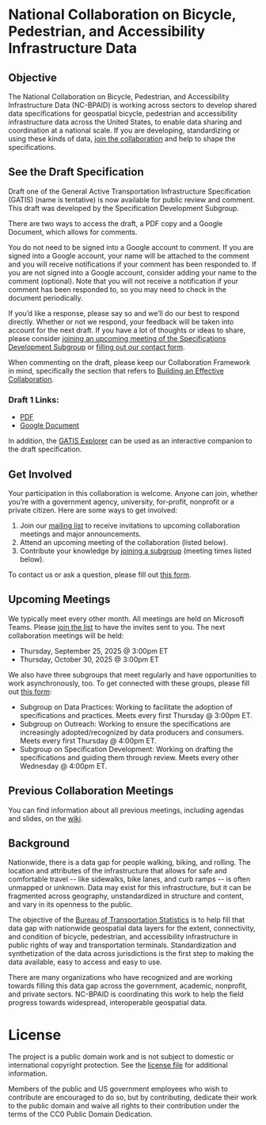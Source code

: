 # National Collaboration on Bicycle, Pedestrian, and Accessibility Infrastructure Data

## Objective
The National Collaboration on Bicycle, Pedestrian, and Accessibility Infrastructure Data (NC-BPAID) is working across sectors to develop shared data specifications for geospatial bicycle, pedestrian and accessibility infrastructure data across the United States, to enable data sharing and coordination at a national scale. If you are developing, standardizing or using these kinds of data, [join the collaboration](https://forms.office.com/g/34975BEAkF) and help to shape the specifications.

## See the Draft Specification
Draft one of the General Active Transportation Infrastructure Specification (GATIS) (name is tentative) is now available for public review and comment. This draft was developed by the Specification Development Subgroup.  

There are two ways to access the draft, a PDF copy and a Google Document, which allows for comments.

You do not need to be signed into a Google account to comment. If you are signed into a Google account, your name will be attached to the comment and you will receive notifications if your comment has been responded to. If you are not signed into a Google account, consider adding your name to the comment (optional). Note that you will not receive a notification if your comment has been responded to, so you may need to check in the document periodically. 

If you’d like a response, please say so and we’ll do our best to respond directly. Whether or not we respond, your feedback will be taken into account for the next draft. If you have a lot of thoughts or ideas to share, please consider [joining an upcoming meeting of the Specifications Development Subgroup](https://github.com/dotbts/BPA/?tab=readme-ov-file#upcoming-meetings) or [filling out our contact form](https://forms.office.com/g/c6gsQbB2VH). 

When commenting on the draft, please keep our Collaboration Framework in mind, specifically the section that refers to [Building an Effective Collaboration](https://github.com/dotbts/BPA/blob/main/documents/drafts/CollaborationFramework.md#building-an-effective-collaboration). 

### Draft 1 Links:
- [PDF](https://github.com/dotbts/BPA/blob/main/documents/drafts/BikePed%20(GATIS)%20Specification%20v1%20DRAFT_20250701.pdf)
- [Google Document](https://docs.google.com/document/d/13sJdh-GmfxNb_tfUXKkpZgofuBU60ag6HpqbGVUlsZE/edit?tab=t.0#heading=h.e4f6yl4rf6yf)

In addition, the [GATIS Explorer](https://dotbts.github.io/BPA/) can be used as an interactive companion to the draft specification.

## Get Involved
Your participation in this collaboration is welcome. Anyone can join, whether you’re with a government agency, university, for-profit, nonprofit or a private citizen. Here are some ways to get involved:
1.	Join our [mailing list](https://forms.office.com/g/34975BEAkF) to receive invitations to upcoming collaboration meetings and major announcements. 
2.	Attend an upcoming meeting of the collaboration (listed below).
3.	Contribute your knowledge by [joining a subgroup](https://forms.office.com/Pages/ResponsePage.aspx?id=WyTNxPBElUOhqjhI0lj3i2kiSGH_4l5MuKXImYxBW4NUQUpDVUZYVE5HSDNMS1g2VFdFRDZXMFlUSS4u) (meeting times listed below).

To contact us or ask a question, please fill out [this form](https://forms.office.com/g/c6gsQbB2VH). 

## Upcoming Meetings
We typically meet every other month. All meetings are held on Microsoft Teams. Please [join the list](https://forms.office.com/g/34975BEAkF) to have the invites sent to you. The next collaboration meetings will be held:  
- Thursday, September 25, 2025 @ 3:00pm ET
- Thursday, October 30, 2025 @ 3:00pm ET
<!---
- Thursday, December 4, 2025 @ 3:00pm ET
-->

We also have three subgroups that meet regularly and have opportunities to work asynchronously, too. To get connected with these groups, please fill out [this form](https://forms.office.com/Pages/ResponsePage.aspx?id=WyTNxPBElUOhqjhI0lj3i2kiSGH_4l5MuKXImYxBW4NUQUpDVUZYVE5HSDNMS1g2VFdFRDZXMFlUSS4u):
- Subgroup on Data Practices: Working to facilitate the adoption of specifications and practices. Meets every first Thursday @ 3:00pm ET.
- Subgroup on Outreach: Working to ensure the specifications are increasingly adopted/recognized by data producers and consumers. Meets every first Thursday @ 4:00pm ET.
- Subgroup on Specification Development: Working on drafting the specifications and guiding them through review. Meets every other Wednesday @ 4:00pm ET.

## Previous Collaboration Meetings
You can find information about all previous meetings, including agendas and slides, on the [wiki](https://github.com/dotbts/BPA/wiki).

## Background
Nationwide, there is a data gap for people walking, biking, and rolling. The location and attributes of the infrastructure that allows for safe and comfortable travel -- like sidewalks, bike lanes, and curb ramps -- is often unmapped or unknown. Data may exist for this infrastructure, but it can be fragmented across geography, unstandardized in structure and content, and vary in its openness to the public. 

The objective of the [Bureau of Transportation Statistics](https://www.bts.gov/) is to help fill that data gap with nationwide geospatial data layers for the extent, connectivity, and condition of bicycle, pedestrian, and accessibility infrastructure in public rights of way and transportation terminals. Standardization and synthetization of the data across jurisdictions is the first step to making the data available, easy to access and easy to use.

There are many organizations who have recognized and are working towards filling this data gap across the government, academic, nonprofit, and private sectors. NC-BPAID is coordinating this work to help the field progress towards widespread, interoperable geospatial data.

# License
The project is a public domain work and is not subject to domestic or international copyright protection. See the [license file](./LICENSE.md) for additional information.

Members of the public and US government employees who wish to contribute are encouraged to do so, but by contributing, dedicate their work to the public domain and waive all rights to their contribution under the terms of the CC0 Public Domain Dedication.
